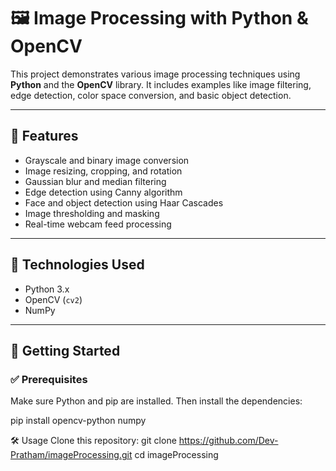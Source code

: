 # 🖼️ Image Processing with Python & OpenCV

This project demonstrates various image processing techniques using **Python** and the **OpenCV** library. It includes examples like image filtering, edge detection, color space conversion, and basic object detection.

---

## 📌 Features

- Grayscale and binary image conversion
- Image resizing, cropping, and rotation
- Gaussian blur and median filtering
- Edge detection using Canny algorithm
- Face and object detection using Haar Cascades
- Image thresholding and masking
- Real-time webcam feed processing

---

## 🧰 Technologies Used

- Python 3.x
- OpenCV (`cv2`)
- NumPy

---

## 🚀 Getting Started

### ✅ Prerequisites

Make sure Python and pip are installed. Then install the dependencies:

pip install opencv-python numpy

🛠️ Usage
Clone this repository:
git clone https://github.com/Dev-Pratham/imageProcessing.git
cd imageProcessing

